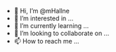 - 👋 Hi, I’m @mHallne
- 👀 I’m interested in ...
- 🌱 I’m currently learning ...
- 💞️ I’m looking to collaborate on ...
- 📫 How to reach me ...

<!---
mHallne/mHallne is a ✨ special ✨ repository because its `README.md` (this file) appears on your GitHub profile.
You can click the Preview link to take a look at your changes.
--->
